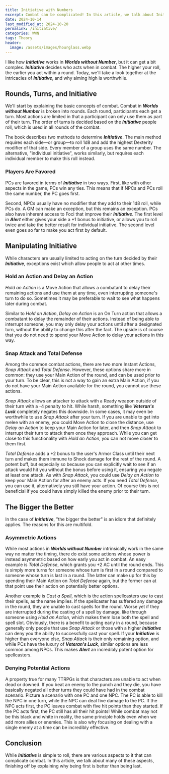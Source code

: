 ```yaml
---
title: Initiative with Numbers
excerpt: Combat can be complicated! In this article, we talk about Initiative, finishing off explaining why being first is better than being last.
date: 2024-10-14
last_modified_at: 2024-10-20
permalink: /initiative/
categories: WWN
tags: Theory
header:
  image: /assets/images/hourglass.webp
---
```

I like how ***Initiative*** works in ***Worlds without Number***, but it can get a bit complex. ***Initiative*** decides who acts when in combat. The higher your roll, the earlier you act within a round. Today, we'll take a look together at the intricacies of ***Initiative***, and why aiming high is worthwhile.
## Rounds, Turns, and Initiative
We'll start by explaining the basic concepts of combat. Combat in ***Worlds without Number*** is broken into rounds. Each round, participants each get a turn. Most actions are limited in that a participant can only use them as part of their turn. The order of turns is decided based on the ***Initiative*** people roll, which is used in all rounds of the combat.

The book describes two methods to determine ***Initiative***. The main method requires each side—or group—to roll 1d8 and add the highest Dexterity modifier of that side. Every member of a group uses the same number. The alternative, "individual initiative", works similarly, but requires each individual member to make this roll instead. 
### Players Are Favored
PCs are favored in terms of ***Initiative*** in two ways. First, like with other aspects in the game, PCs win any ties. This means that if NPCs and PCs roll the same number, the PC goes first. 

Second, NPCs usually have no modifier that they add to their 1d8 roll, while PCs do. A GM can make an exception, but this remains an exception. PCs also have inherent access to Foci that improve their ***Initiative***. The first level in ***Alert*** either gives your side a +1 bonus to initiative, or allows you to roll twice and take the better result for individual initiative. The second level even goes so far to make you act first by default.
## Manipulating Initiative
While characters are usually limited to acting on the turn decided by their ***Initiative***, exceptions exist which allow people to act at other times.
### Hold an Action and Delay an Action 
*Hold an Action* is a Move Action that allows a combatant to delay their remaining actions and use them at any time, even interrupting someone's turn to do so. Sometimes it may be preferable to wait to see what happens later during combat.

Similar to *Hold an Action*, *Delay an Action* is an On Turn action that allows a combatant to delay the remainder of their actions. Instead of being able to interrupt someone, you may only delay your actions until after a designated turn, without the ability to change this after the fact. The upside is of course that you do not need to spend your Move Action to delay your actions in this way.
### Snap Attack and Total Defense
Among the common combat actions, there are two more Instant Actions, *Snap Attack* and *Total Defense*. However, these options share more in common: they use your Main Action of the round, and can be used prior to your turn. To be clear, this is not a way to gain an extra Main Action, if you do not have your Main Action available for the round, you cannot use these actions.

*Snap Attack* allows an attacker to attack with a Ready weapon outside of their turn with a -4 penalty to hit. While harsh, something like ***Veteran's Luck*** completely negates this downside. In some cases, it may even be worthwhile to use *Snap Attack* after your turn. If you are unable to get into melee with an enemy, you could Move Action to close the distance, use *Delay an Action* to keep your Main Action for later, and then *Snap Attack* to interrupt their turn to attack them once they approach. While you can get close to this functionality with *Hold an Action*, you can not move closer to them first.

*Total Defense* adds a +2 bonus to the user's Armor Class until their next turn and makes them immune to Shock damage for the rest of the round. A potent buff, but especially so because you can explicitly wait to see if an attack would hit you without the bonus before using it, ensuring you negate at least one attack. As with *Snap Attack*, you could use *Delay an Action* to keep your Main Action for after an enemy acts. If you need *Total Defense*, you can use it, alternatively you still have your action. Of course this is not beneficial if you could have simply killed the enemy prior to their turn.
## The Bigger the Better
In the case of ***Initiative***, "the bigger the better" is an idiom that definitely applies. The reasons for this are multifold.
### Asymmetric Actions
While most actions in ***Worlds without Number*** intrinsically work in the same way no matter the timing, there do exist some actions whose power is instead asymmetric based on how early you act in combat. An easy example is *Total Defense*, which grants you +2 AC until the round ends. This is simply more turns for someone whose turn is first in a round compared to someone whose turn is last in a round. The latter can make up for this by spending their Main Action on *Total Defense* again, but the former can at that point use their action on potentially better options.

Another example is *Cast a Spell*, which is the action spellcasters use to cast their spells, as the name implies. If the spellcaster has suffered any damage in the round, they are unable to cast spells for the round. Worse yet if they are interrupted during the casting of a spell by damage, like through someone using *Hold an Action*, which makes them lose both the spell and spell slot. Obviously, there is a benefit to acting early in a round, because generally only people that use *Snap Attack* or those with a higher ***Initiative*** can deny you the ability to successfully cast your spell. If your ***Initiative*** is higher than everyone else, *Snap Attack* is their only remaining option, and while PCs have the luxury of ***Veteran's Luck***, similar options are less common among NPCs. This makes ***Alert*** an incredibly potent option for spellcasters.
### Denying Potential Actions
A property true for many TTRPGs is that characters are unable to act when dead or downed. If you beat an enemy to the punch and they die, you have basically negated all other turns they could have had in the combat scenario. Picture a scenario with one PC and one NPC. The PC is able to kill the NPC in one turn, while the NPC can deal five damage to the PC. If the NPC acts first, the PC leaves combat with five hit points than they started. If the PC acts first, the PC still has all their hit points! While combat may not be this black and white in reality, the same principle holds even when we add more allies or enemies. This is also why focusing on dealing with a single enemy at a time can be incredibly effective.
## Conclusion
While ***Initiative*** is simple to roll, there are various aspects to it that can complicate combat. In this article, we talk about many of these aspects, finishing off by explaining why being first is better than being last.